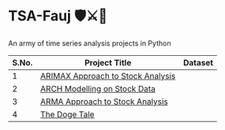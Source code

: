 # TSA-Fauj 🛡⚔🏹
An army of time series analysis projects in Python

| S.No. | Project Title | Dataset |
|-------|---------------|---------|
| 1 | [ARIMAX Approach to Stock Analysis](https://github.com/DataMinati/TSA-Fauj/blob/main/ARIMA_Approach_to_Index_2k18_Stocks.ipynb) | 
| 2 | [ARCH Modelling on Stock Data](https://github.com/DataMinati/TSA-Fauj/blob/main/ARCH_Approach_to_Index_2k18_Stocks.ipynb) | 
| 3 | [ARMA Approach to Stock Analysis](https://github.com/DataMinati/TSA-Fauj/blob/main/ARMA_Approach_to_Index2k18_Stocks.ipynb) | 
| 4 | [The Doge Tale](https://github.com/DataMinati/TSA-Fauj/blob/main/The_Doge_Tale.ipynb) |


